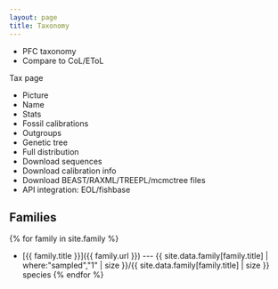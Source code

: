 ```yaml
---
layout: page
title: Taxonomy
---
```



- PFC taxonomy
- Compare to CoL/EToL

Tax page
- Picture
- Name
- Stats
- Fossil calibrations
- Outgroups
- Genetic tree
- Full distribution
- Download sequences
- Download calibration info
- Download BEAST/RAXML/TREEPL/mcmctree files
- API integration: EOL/fishbase

## Families

{% for family in site.family %}
* [{{ family.title }}]({{ family.url }}) --- {{ site.data.family[family.title] | where:"sampled","1" | size }}/{{ site.data.family[family.title] | size }} species {% endfor %}


